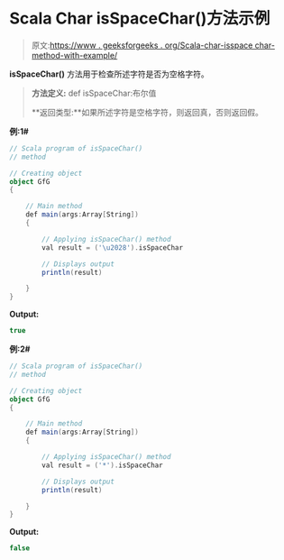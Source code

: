 # Scala Char isSpaceChar()方法示例

> 原文:[https://www . geeksforgeeks . org/Scala-char-isspace char-method-with-example/](https://www.geeksforgeeks.org/scala-char-isspacechar-method-with-example/)

**isSpaceChar()** 方法用于检查所述字符是否为空格字符。

> **方法定义:** def isSpaceChar:布尔值
> 
> **返回类型:**如果所述字符是空格字符，则返回真，否则返回假。

**例:1#**

```scala
// Scala program of isSpaceChar()
// method

// Creating object
object GfG
{ 

    // Main method
    def main(args:Array[String])
    {

        // Applying isSpaceChar() method 
        val result = ('\u2028').isSpaceChar

        // Displays output
        println(result)

    }
} 
```

**Output:**

```scala
true

```

**例:2#**

```scala
// Scala program of isSpaceChar()
// method

// Creating object
object GfG
{ 

    // Main method
    def main(args:Array[String])
    {

        // Applying isSpaceChar() method
        val result = ('*').isSpaceChar

        // Displays output
        println(result)

    }
} 
```

**Output:**

```scala
false

```
